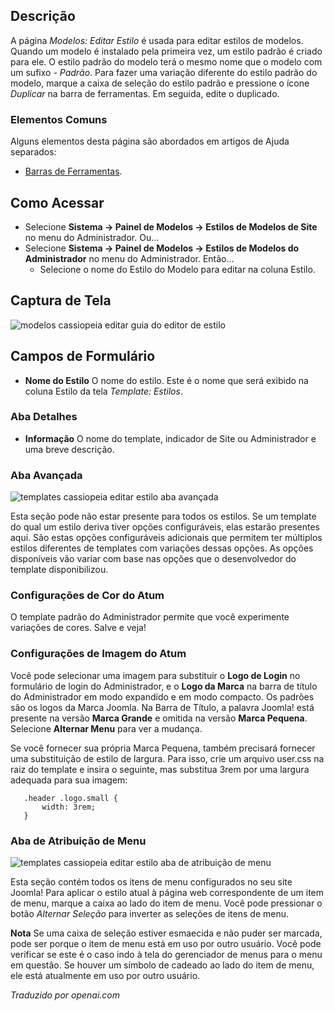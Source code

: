 <!-- Filename: Help4.x:Templates:_Edit_Style  / Display title: Templates: Editar Estilo -->

## Descrição

A página *Modelos: Editar Estilo* é usada para editar estilos de modelos. Quando um modelo é instalado pela primeira vez, um estilo padrão é criado para ele. O estilo padrão do modelo terá o mesmo nome que o modelo com um sufixo *- Padrão*. Para fazer uma variação diferente do estilo padrão do modelo, marque a caixa de seleção do estilo padrão e pressione o ícone *Duplicar* na barra de ferramentas. Em seguida, edite o duplicado.

### Elementos Comuns

Alguns elementos desta página são abordados em artigos de Ajuda separados:

* [Barras de Ferramentas](jdocmanual?article=help/common-elements/toolbars).

## Como Acessar

- Selecione **Sistema → Painel de Modelos → Estilos de Modelos de Site**
  no menu do Administrador. Ou...
- Selecione **Sistema → Painel de Modelos → Estilos de Modelos do Administrador**
  no menu do Administrador. Então...
  - Selecione o nome do Estilo do Modelo para editar na coluna Estilo.


## Captura de Tela

![modelos cassiopeia editar guia do editor de estilo](../../../ptbr/images/templates/templates-site-edit-style-details-tab.png)

## Campos de Formulário

- **Nome do Estilo** O nome do estilo. Este é o nome que será exibido na coluna Estilo da tela *Template: Estilos*.

### Aba Detalhes

- **Informação** O nome do template, indicador de Site ou Administrador e uma breve descrição.

### Aba Avançada

![templates cassiopeia editar estilo aba avançada](../../../ptbr/images/templates/templates-site-edit-style-advanced-tab.png)

Esta seção pode não estar presente para todos os estilos. Se um template do qual um estilo deriva tiver opções configuráveis, elas estarão presentes aqui. São estas opções configuráveis adicionais que permitem ter múltiplos estilos diferentes de templates com variações dessas opções. As opções disponíveis vão variar com base nas opções que o desenvolvedor do template disponibilizou.

### Configurações de Cor do Atum

O template padrão do Administrador permite que você experimente variações de cores. Salve e veja!

### Configurações de Imagem do Atum

Você pode selecionar uma imagem para substituir o **Logo de Login** no formulário de login do Administrador, e o **Logo da Marca** na barra de título do Administrador em modo expandido e em modo compacto. Os padrões são os logos da Marca Joomla. Na Barra de Título, a palavra Joomla! está presente na versão **Marca Grande** e omitida na versão **Marca Pequena**. Selecione **Alternar Menu** para ver a mudança.

Se você fornecer sua própria Marca Pequena, também precisará fornecer uma substituição de estilo de largura. Para isso, crie um arquivo user.css na raiz do template e insira o seguinte, mas substitua 3rem por uma largura adequada para sua imagem:

       .header .logo.small {
           width: 3rem;
       }

### Aba de Atribuição de Menu

![templates cassiopeia editar estilo aba de atribuição de menu](../../../ptbr/images/templates/templates-site-edit-style-menu-assignment-tab.png)

Esta seção contém todos os itens de menu configurados no seu site Joomla! Para aplicar o estilo atual à página web correspondente de um item de menu, marque a caixa ao lado do item de menu. Você pode pressionar o botão *Alternar Seleção* para inverter as seleções de itens de menu.

**Nota** Se uma caixa de seleção estiver esmaecida e não puder ser marcada, pode ser porque o item de menu está em uso por outro usuário. Você pode verificar se este é o caso indo à tela do gerenciador de menus para o menu em questão. Se houver um símbolo de cadeado ao lado do item de menu, ele está atualmente em uso por outro usuário.

*Traduzido por openai.com*

